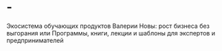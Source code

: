 # -
Экосистема обучающих продуктов Валерии Новы: рост бизнеса без выгорания или Программы, книги, лекции и шаблоны для экспертов и предпринимателей

